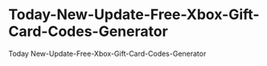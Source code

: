 # Today-New-Update-Free-Xbox-Gift-Card-Codes-Generator
Today New-Update-Free-Xbox-Gift-Card-Codes-Generator
